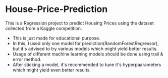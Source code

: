 # House-Price-Prediction

This is a Regression project to predict Housing Prices using the dataset collected from a Kaggle competition.
* This is just made for educational purpose.
* In this, I used only one model for prediction(RandomForestRegressor), but it's advised to try various models which might yield better results.
* Usage of different machine learning models should be done using trail & error method.
* After sticking a model, it's recommended to tune it's hyperpaarameters which might yield even better results.
